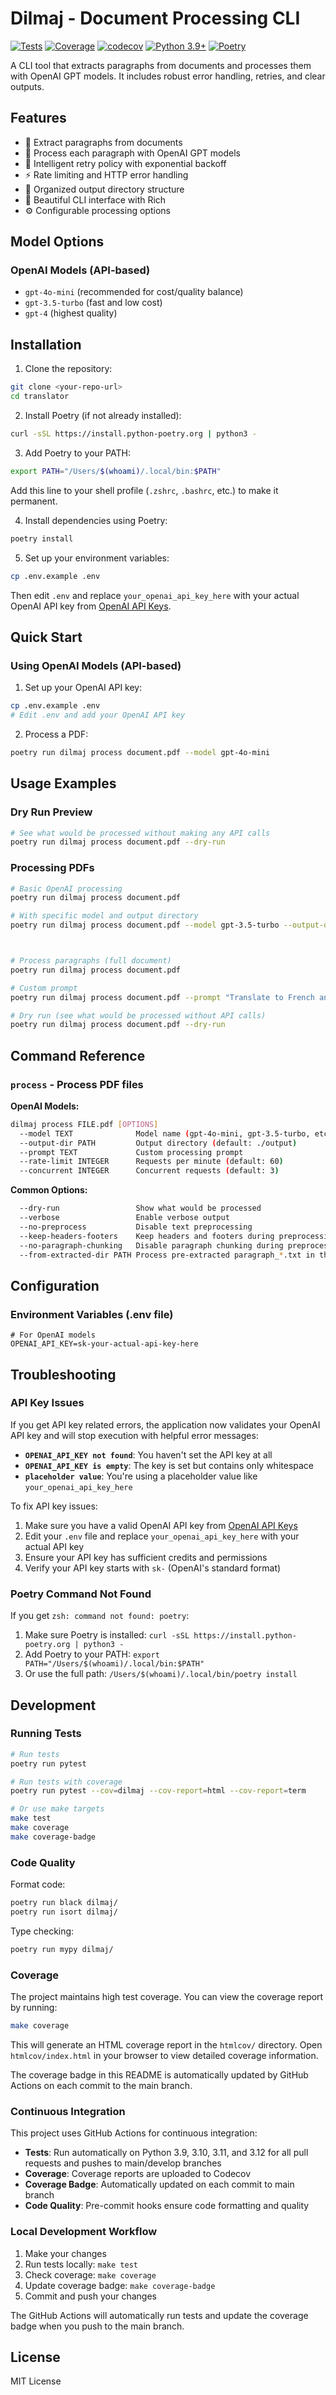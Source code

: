 # Dilmaj - Document Processing CLI

[![Tests](https://github.com/bidva/dilmaj/actions/workflows/test-and-coverage.yml/badge.svg)](https://github.com/bidva/dilmaj/actions/workflows/test-and-coverage.yml)
[![Coverage](https://raw.githubusercontent.com/bidva/dilmaj/main/coverage-badge.svg)](https://codecov.io/gh/bidva/dilmaj)
[![codecov](https://codecov.io/gh/bidva/dilmaj/branch/main/graph/badge.svg)](https://codecov.io/gh/bidva/dilmaj)
[![Python 3.9+](https://img.shields.io/badge/python-3.9+-blue.svg)](https://www.python.org/downloads/)
[![Poetry](https://img.shields.io/badge/dependency--manager-poetry-blue)](https://python-poetry.org/)

A CLI tool that extracts paragraphs from documents and processes them with OpenAI GPT models. It includes robust error handling, retries, and clear outputs.

## Features

- 📄 Extract paragraphs from documents
- 🤖 Process each paragraph with OpenAI GPT models
- 🔄 Intelligent retry policy with exponential backoff
- ⚡ Rate limiting and HTTP error handling
- 📁 Organized output directory structure
- 🎨 Beautiful CLI interface with Rich
- ⚙️ Configurable processing options


## Model Options

### OpenAI Models (API-based)

- `gpt-4o-mini` (recommended for cost/quality balance)
- `gpt-3.5-turbo` (fast and low cost)
- `gpt-4` (highest quality)



## Installation

1. Clone the repository:

```bash
git clone <your-repo-url>
cd translator
```

2. Install Poetry (if not already installed):

```bash
curl -sSL https://install.python-poetry.org | python3 -
```

3. Add Poetry to your PATH:

```bash
export PATH="/Users/$(whoami)/.local/bin:$PATH"
```

   Add this line to your shell profile (`.zshrc`, `.bashrc`, etc.) to make it permanent.

4. Install dependencies using Poetry:

```bash
poetry install
```

5. Set up your environment variables:

```bash
cp .env.example .env
```

   Then edit `.env` and replace `your_openai_api_key_here` with your actual OpenAI API key from [OpenAI API Keys](https://platform.openai.com/account/api-keys).

## Quick Start

### Using OpenAI Models (API-based)

1. Set up your OpenAI API key:

```bash
cp .env.example .env
# Edit .env and add your OpenAI API key
```

2. Process a PDF:

```bash
poetry run dilmaj process document.pdf --model gpt-4o-mini
```



## Usage Examples

### Dry Run Preview

```bash
# See what would be processed without making any API calls
poetry run dilmaj process document.pdf --dry-run
```

### Processing PDFs

```bash
# Basic OpenAI processing
poetry run dilmaj process document.pdf

# With specific model and output directory
poetry run dilmaj process document.pdf --model gpt-3.5-turbo --output-dir ./results



# Process paragraphs (full document)
poetry run dilmaj process document.pdf

# Custom prompt
poetry run dilmaj process document.pdf --prompt "Translate to French and summarize"

# Dry run (see what would be processed without API calls)
poetry run dilmaj process document.pdf --dry-run
```



## Command Reference

### `process` - Process PDF files

**OpenAI Models:**
```bash
dilmaj process FILE.pdf [OPTIONS]
  --model TEXT              Model name (gpt-4o-mini, gpt-3.5-turbo, etc.)
  --output-dir PATH         Output directory (default: ./output)
  --prompt TEXT             Custom processing prompt
  --rate-limit INTEGER      Requests per minute (default: 60)
  --concurrent INTEGER      Concurrent requests (default: 3)
```

**Common Options:**
```bash
  --dry-run                 Show what would be processed
  --verbose                 Enable verbose output
  --no-preprocess           Disable text preprocessing
  --keep-headers-footers    Keep headers and footers during preprocessing
  --no-paragraph-chunking   Disable paragraph chunking during preprocessing
  --from-extracted-dir PATH Process pre-extracted paragraph_*.txt in this directory
```






## Configuration

### Environment Variables (.env file)

```env
# For OpenAI models
OPENAI_API_KEY=sk-your-actual-api-key-here
```

## Troubleshooting

### API Key Issues

If you get API key related errors, the application now validates your OpenAI API key and will stop execution with helpful error messages:

- **`OPENAI_API_KEY not found`**: You haven't set the API key at all
- **`OPENAI_API_KEY is empty`**: The key is set but contains only whitespace
- **`placeholder value`**: You're using a placeholder value like `your_openai_api_key_here`

To fix API key issues:

1. Make sure you have a valid OpenAI API key from [OpenAI API Keys](https://platform.openai.com/account/api-keys)
2. Edit your `.env` file and replace `your_openai_api_key_here` with your actual API key
3. Ensure your API key has sufficient credits and permissions
4. Verify your API key starts with `sk-` (OpenAI's standard format)



### Poetry Command Not Found

If you get `zsh: command not found: poetry`:

1. Make sure Poetry is installed: `curl -sSL https://install.python-poetry.org | python3 -`
2. Add Poetry to your PATH: `export PATH="/Users/$(whoami)/.local/bin:$PATH"`
3. Or use the full path: `/Users/$(whoami)/.local/bin/poetry install`

## Development

### Running Tests

```bash
# Run tests
poetry run pytest

# Run tests with coverage
poetry run pytest --cov=dilmaj --cov-report=html --cov-report=term

# Or use make targets
make test
make coverage
make coverage-badge
```

### Code Quality

Format code:

```bash
poetry run black dilmaj/
poetry run isort dilmaj/
```

Type checking:

```bash
poetry run mypy dilmaj/
```

### Coverage

The project maintains high test coverage. You can view the coverage report by running:

```bash
make coverage
```

This will generate an HTML coverage report in the `htmlcov/` directory. Open `htmlcov/index.html` in your browser to view detailed coverage information.

The coverage badge in this README is automatically updated by GitHub Actions on each commit to the main branch.

### Continuous Integration

This project uses GitHub Actions for continuous integration:

- **Tests**: Run automatically on Python 3.9, 3.10, 3.11, and 3.12 for all pull requests and pushes to main/develop branches
- **Coverage**: Coverage reports are uploaded to Codecov
- **Coverage Badge**: Automatically updated on each commit to main branch
- **Code Quality**: Pre-commit hooks ensure code formatting and quality

### Local Development Workflow

1. Make your changes
2. Run tests locally: `make test`
3. Check coverage: `make coverage`
4. Update coverage badge: `make coverage-badge`
5. Commit and push your changes

The GitHub Actions will automatically run tests and update the coverage badge when you push to the main branch.

## License

MIT License

